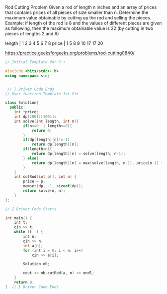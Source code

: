 Rod Cutting Problem
Given a rod of length n inches and an array of prices that contains prices of all pieces of size smaller than n. Determine the maximum value obtainable by cutting up the rod and selling the pieces.
Example:
if length of the rod is 8 and the values of different pieces are given as following, then the maximum obtainable value is 22 (by cutting in two pieces of lengths 2 and 6)

length | 1 2 3 4 5 6 7 8
price | 1 5 8 9 10 17 17 20

https://practice.geeksforgeeks.org/problems/rod-cutting0840/

```cpp
// Initial Template for C++

#include <bits/stdc++.h>
using namespace std;


 // } Driver Code Ends
// User function Template for C++

class Solution{
  public:
    int *price;
    int dp[1001][1001];
    int solve(int length, int n){
        if(n<=0 || length<=0){
            return 0;
        }
        if(dp[length][n]!=-1)
            return dp[length][n];
        if(length<n){
            return dp[length][n] = solve(length, n-1);
        } else{
            return dp[length][n] = max(solve(length, n-1), price[n-1] + solve(length-n, n));
        }
    }
    int cutRod(int p[], int n) {
        price = p;
        memset(dp, -1, sizeof(dp));
        return solve(n, n);
    }
};

// { Driver Code Starts.

int main() {
    int t;
    cin >> t;
    while (t--) {
        int n;
        cin >> n;
        int a[n];
        for (int i = 0; i < n; i++)
            cin >> a[i];

        Solution ob;

        cout << ob.cutRod(a, n) << endl;
    }
    return 0;
}  // } Driver Code Ends
```
